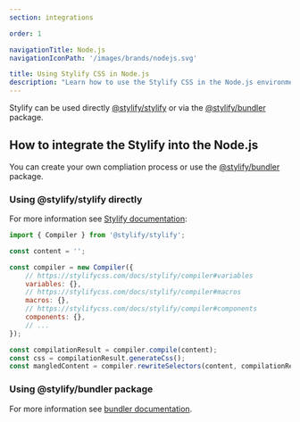 ```yaml
---
section: integrations

order: 1

navigationTitle: Node.js
navigationIconPath: '/images/brands/nodejs.svg'

title: Using Stylify CSS in Node.js
description: "Learn how to use the Stylify CSS in the Node.js environment."
---
```


Stylify can be used directly [@stylify/stylify](/docs/stylify) or via the [@stylify/bundler](/docs/bundler) package.

<note><template>
Integration example for the Node.js can be found in <a href="https://github.com/stylify/integrations-examples/tree/master/nodejs" target="_blank" rel="noopener">integrations examples repository</a>.
</template></note>

## How to integrate the Stylify into the Node.js

You can create your own compliation process or use the [@stylify/bundler](/docs/bundler) package.

### Using @stylify/stylify directly

For more information see [Stylify documentation](/docs/stylify):

```js
import { Compiler } from '@stylify/stylify';

const content = '';

const compiler = new Compiler({
	// https://stylifycss.com/docs/stylify/compiler#variables
	variables: {},
	// https://stylifycss.com/docs/stylify/compiler#macros
	macros: {},
	// https://stylifycss.com/docs/stylify/compiler#components
	components: {},
	// ...
});

const compilationResult = compiler.compile(content);
const css = compilationResult.generateCss();
const mangledContent = compiler.rewriteSelectors(content, compilationResult);
```

### Using @stylify/bundler package

For more information see [bundler documentation](/docs/bundler).
